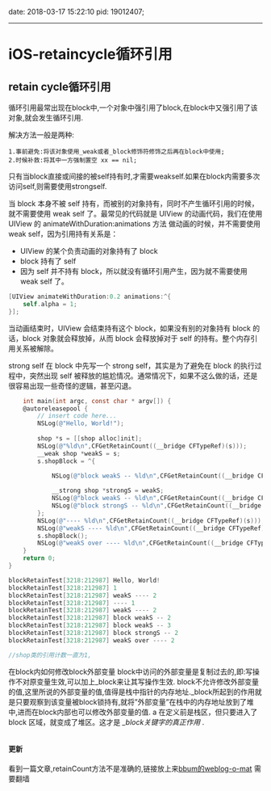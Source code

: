 
date: 2018-03-17 15:22:10
pid: 19012407;

---

# iOS-retaincycle循环引用

## retain cycle循环引用

循环引用最常出现在block中,一个对象中强引用了block,在block中又强引用了该对象,就会发生循环引用. <!--more-->

解决方法一般是两种:

	1.事前避免:将该对象使用_weak或者_block修饰符修饰之后再在block中使用;
	2.时候补救:将其中一方强制置空 xx == nil;

只有当block直接或间接的被self持有时,才需要weakself.如果在block内需要多次访问self,则需要使用strongself.

当 block 本身不被 self 持有，而被别的对象持有，同时不产生循环引用的时候，就不需要使用 weak self 了。最常见的代码就是 UIView 的动画代码，我们在使用 UIView 的 animateWithDuration:animations 方法 做动画的时候，并不需要使用 weak self，因为引用持有关系是：

* UIView 的某个负责动画的对象持有了 block 
* block 持有了 self 
* 因为 self 并不持有 block，所以就没有循环引用产生，因为就不需要使用 weak self 了。

~~~~objective-c
[UIView animateWithDuration:0.2 animations:^{
    self.alpha = 1;
}];
~~~~

当动画结束时，UIView 会结束持有这个 block，如果没有别的对象持有 block 的话，block 对象就会释放掉，从而 block 会释放掉对于 self 的持有。整个内存引用关系被解除。

strong self
	在 block 中先写一个 strong self，其实是为了避免在 block 的执行过程中，突然出现 self 被释放的尴尬情况。通常情况下，如果不这么做的话，还是很容易出现一些奇怪的逻辑，甚至闪退。

~~~~objective-c
	int main(int argc, const char * argv[]) {
    @autoreleasepool {
        // insert code here...
        NSLog(@"Hello, World!");
        
        shop *s = [[shop alloc]init];
        NSLog(@"%ld\n",CFGetRetainCount((__bridge CFTypeRef)(s)));
        __weak shop *weakS = s;
        s.shopBlock = ^{
            
            NSLog(@"block weakS -- %ld\n",CFGetRetainCount((__bridge CFTypeRef)(weakS)));

            __strong shop *strongS = weakS;
            NSLog(@"block weakS -- %ld\n",CFGetRetainCount((__bridge CFTypeRef)(weakS)));
            NSLog(@"block strongS -- %ld\n",CFGetRetainCount((__bridge CFTypeRef)(strongS)));
        };
        NSLog(@"---- %ld\n",CFGetRetainCount((__bridge CFTypeRef)(s)));
        NSLog(@"weakS ---- %ld\n",CFGetRetainCount((__bridge CFTypeRef)(weakS)));
        s.shopBlock();
        NSLog(@"weakS over ---- %ld\n",CFGetRetainCount((__bridge CFTypeRef)(weakS)));
    }
    return 0;
}
~~~~

~~~~objective-c
blockRetainTest[3218:212987] Hello, World!
blockRetainTest[3218:212987] 1
blockRetainTest[3218:212987] weakS ---- 2
blockRetainTest[3218:212987] ---- 1
blockRetainTest[3218:212987] weakS ---- 2
blockRetainTest[3218:212987] block weakS -- 2
blockRetainTest[3218:212987] block weakS -- 3
blockRetainTest[3218:212987] block strongS -- 2
blockRetainTest[3218:212987] weakS over ---- 2

//shop类的引用计数一直为1,
~~~~

在block内如何修改block外部变量
block中访问的外部变量是复制过去的,即:写操作不对原变量生效,可以加上_block来让其写操作生效.
block不允许修改外部变量的值,这里所说的外部变量的值,值得是栈中指针的内存地址._block所起到的作用就是只要观察到该变量被block锁持有,就将”外部变量”在栈中的内存地址放到了堆中,进而在block内部也可以修改外部变量的值.
a 在定义前是栈区，但只要进入了 block 区域，就变成了堆区。这才是 *_block关键字的真正作用* .

~~~~objective-c

~~~~

#### 更新
看到一篇文章,retainCount方法不是准确的,链接放上来[bbum的weblog-o-mat](http://www.friday.com/bbum/2011/12/18/retaincount-is-useless/) 
需要翻墙
